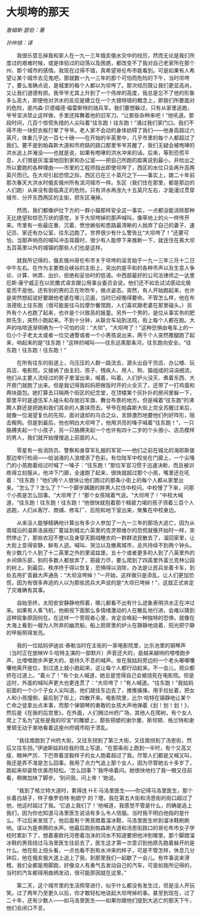 # 大坝垮的那天

*詹姆斯·瑟伯：著*

*孙仲旭：译*

　　我很乐意忘掉我和家人在一九一三年俄亥俄水灾中的经历，然而无论是我们所度过的艰难时候，或是体验过的动荡以及困惑，都改变不了我对自己老家所在那个州、那个城市的感情。我现在过得不错，真希望哥伦布市能看到。可是如果有人希望让某个城市去见鬼吧，那就数一九一三年的那个可怕而危险的下午，当时坝垮了，要么准确点说，是城里的每个人都以为坝垮了。那次经历既让我们更显高尚，又让我们道德有损。我爷爷尤其上升到了一个伟岸的高度，我总是忘不了他的形象多么高大，即便他对洪水的反应是建立在一个大错特错的概念上，即我们所要面对的危险，是内森·贝德福德·福雷斯特的骑兵军。我们要想躲过，只有从家里逃跑，爷爷坚决禁止这样做，手里还挥舞着他的旧军刀。“让那些杂种来吧！”他吼道。那段时间，几百个惊慌失措的人尖叫着“往东跑！往东跑！”涌过我们家门口。我们不得不用一块熨衣板打晕了爷爷。老人家不会动的身体妨碍了我们——他身高超过六英尺，体重几乎达一百七十磅——在开始的半英里中，几乎市里的每个人都超过了我们。要不是到帕森斯大道和市府路的路口那里爷爷苏醒了，我们无疑会被咆哮的洪水追上并淹没——也就是说，如果有咆哮的洪水冲来的话。后来，等到恐慌平息，人们很是灰溜溜地回到家和办公室——把自己所跑的距离说到最小，并给出之所以要跑的各种理由——市里的工程师指出即使坝垮了，西区的水位只会再升高两英尺而已。在大坝引起恐慌之际，西区已在三十英尺之下——事实上，跟二十年前那次春天大洪水时俄亥俄州所有滨河城市一样。东区（我们住在那里，都是那边的人们跑）从来没有面临真正的危险。只有洪水再涨九十五英尺左右，才能漫过贯穿城市、分开东西两区的主街，把东区淹掉。

　　然而，我们都像炉灶下方的一群小猫那样安全这一事实，一点都没能消除那种无比绝望和惊恐万状的感觉，关于大坝垮掉的那声喊叫，像草地上的火一样传开来。市里有一些最庄重、沉着、愤世嫉俗和思路最清晰的人抛弃了自己的妻子、速记员、家还有办公室，往东边跑了。世界很少有什么警告比“大坝垮了！”还要可怕，当那声响亮的喊叫冲击耳膜时，很少有人能停下来推断一下，就连住在离大坝五百英里以外的城镇的那些人们也是这样。

　　就我所记得的，俄亥俄州哥伦布市关于坝垮的谣言始于一九一三年三月十二日中午左右。在作为主要商业峡谷的主街上，突出的是平和的各种市声以及生意人争论、计算、哄弄、出价、拒绝和妥协时的低语。中西部最好的公司法律师之一达里厄斯·康宁威正在以凯撒式语言跟公用事业委员会说，他们还不如去试试感动北极星而不是他。还有别的男的正在吹吹牛，做点姿态。突然，有人开始跑起来，也许是突然想起说好要跟他老婆在哪儿见面，当时已经晚得要命。不管怎么样，他在布洛德街上往东跑（很可能是往马拉摩尔餐馆跑，人们喜欢跟老婆在那里碰头。）另外有个人也跑了起来，也许是个兴致高的报童。另外一个男的，是位从事实务的肥胖先生，突然小跑起来。不到十分钟，从联合车站到法院，街上每个人都在跑。大声的咕哝逐渐明确为一个可怕的词：“大坝”。“大坝垮了！”这种恐惧由电车上的一位小个子老太太或者一位交通警或者一个小男孩说出来，两千个人突然撒腿跑了起来，响起来的是“往东跑！”这样的喊叫——往东远离那条河，往东跑向安全。“往东跑！往东跑！往东跑！”

　　在所有往东的街道上，乌压压的人群一路流去，源头出自干货店、办公楼、玩具店、电影院，又接纳了由主妇、孩子、残疾人、用人、狗、猫组成的涓涓细流，他们从主要人流经过的房子里溜出来，喊着，叫着。人们炉火没灭、煮着东西、大开房门就跑了出来。但是我记得我妈妈把做饭时开的火全灭了，还带了一打鸡蛋和两块面包。她打算去只隔两个街区的纪念堂，在顶楼某个灰扑扑的房间里躲一下，那里平时是退伍军人碰头和存放旧军旗、舞台布景的地方。但是喊着“往东跑”的沸腾人群还是把她和我们其余的人裹挟而去。爷爷在帕森斯大街上完全苏醒过来后，就像一位渴望复仇的先知，面对退却的乌合之众，言辞激烈地要他们列好阵形，阻击叛狗。但是到最后，他也明白大坝垮了，他用洪亮的嗓子喊着“往东跑！”，一只胳膊夹起一个小孩子，另一只胳膊夹起一个也许有四十二岁的个头很小、店员模样的男人，我们就开始慢慢追上前面的人。

　　零星有一些消防员、警察和身穿军礼服的军官——他们之前在城北的海耶斯堡那边举行检阅——给汹涌的人浪增添了色彩。有位陆军中校坐在门廊上，一个尖嗓门的小孩跑着经过时喊了一嗓子：“往东跑！”那位军官习惯于迅速决断，而且被训练得立刻服从，他冲下门廊，全速跑了起来，很快就超过那个小孩，嘴里还在吼着：“往东跑！”他们两个人很快让他们跑过的那条小街上的每个人都从家里出来。“怎么了？怎么了？”一个脚步蹒跚的胖男人拦住中校问。中校慢了下来，问那个小孩是怎么回事。“大坝垮了！”那个女孩喘着气说。“大坝垮了！”中校大喊道，“往东跑！往东跑！往东跑！”他很快就抱着那个精疲力竭的孩子领着三百个人逃跑，人们从客厅、商铺、修车厂、后院和地下室出来，聚集在中校身边。

　　从来没人能够精确地计算出有多少人参加了一九一三年的那场大逃亡，因为从南城沿的温斯洛装瓶厂蔓延到城北六英里的克灵顿维尔的恐慌就像开始时一样，突然停止了，那些衣冠不整以及身穿天鹅绒睡衣的一群群流民散去了，溜回家里，让大街上变得安静，鲜有人迹。喊叫、哭泣以及撤离城市，总共持续不到两个钟头。有少数几个人到了十二英里之外的里诺兹堡，五十个或者更多的人到了八英里外的乡间俱乐部，别的多数人都放弃了，筋疲力尽，要么爬到了四英里外富兰克林公园的树上。到最后，秩序终于得以恢复，恐惧得以消除，办法是让民兵坐着卡车，到处去用扩音器大声通告：“大坝没垮掉！”一开始，这样做只是添乱，让人们更加恐慌，因为有很多奔逃的人以为那些民兵大声说的是“大坝已垮掉！”，这就正式肯定了灾难确有其事。

　　自始至终，太阳安安静静地照着，哪儿都看不出有什么迹象表明洪水正在冲过来。如果有人乘飞机，他俯视下面那么多情绪激动的人在散乱地行进，会难以猜到这种现象原因何在。在这样一个旁观者心里，肯定会唤起一种独特的恐惧，就像在大海上看到一艘为人所弃的幽灵船，船上厨房里的炉火在静静地烧着，阳光把宁静的甲板照得发亮。

　　我的一位姑妈伊迪丝·泰勒当时在主街的一家电影院里，比乐池里的钢琴声（当时正在放映W·S·哈特主演的一部默片）声音还大的，是越来越响的噔噔跑步声，比噔噔跑步声更大的，是持久不息的喊声。坐在我姑妈旁边的一个老头嘟嘟囔囔地离开座位，到过道上就小跑起来，这让每个人都行动起来。不一会儿，观众都挤在过道上。“着火了！”有个女人喊道，她总是觉得自己会被烧死在电影院。但是这时，外面的喊叫声更大也更连贯了：“大坝垮了！”有人喊道。“往东跑！”我姑妈前面的一个小个子女人尖叫道。他们就往东边去了，推推搡搡，用手拉扯着，把女人和小孩撞倒，最后到了街上，四散开来。电影院里，比尔·哈特在镇静地让某个亡命之徒拿出点本事，而那个弹钢琴的勇敢的女孩大声地弹着《划！划！划！》，然后是《在我的后宫里》。在外面，人们拥过州府广场，其他人在爬树，有个女人爬上了名为“这些是我的珍宝”的雕塑上，那些铜塑的谢尔曼、斯坦顿、格兰特和谢里顿无动于衷地看着这座州府城市陷于溃乱。

　　“我往南跑到了州府大街，又往东拐到了第三大街，又往南拐到了汤恩街，然后又往东拐。”伊迪斯姑妈给我的信上写道，“在那条街上跑到一半时，有个又高又瘦、眼神严厉、下巴带着坚毅样子的女人跑着超过了我。尽管人们都是又喊又叫，我还是弄不准是怎么回事。我用了点力气追上那个女人，因为尽管她五十多岁了，跑起来却姿势优美而轻松。‘怎么回事？’我呼哧着问。她很快地扫了我一眼又往前看，稍微加快了脚步。‘别问我，问上帝！’她说。

　　“我到了格兰特大道时，累得连 H·E·马洛里医生——你记得马洛里医生，那个长着白胡子，样子像罗伯特·勃朗宁 的？嗯，我在第五大街和汤恩街的街口超过了他，他这时超过了我。‘它追上我们了！’他喊道，我感觉不管是什么，的确是追上我们，因为你也知道马洛里医生说话有多么令人信服。当时我不明白他指的是什么，不过后来发现了。他后面有个男孩蹬着溜冰鞋，马洛里医生听到溜冰鞋刷刷响，误以为是奔腾的水声。他最后跑到帕森斯大道和汤恩街路口的哥伦布市女子学校时累趴下了，想着塞欧托河卷着泡沫的河水不知道要把他冲到哪里。那个脚蹬溜冰鞋的男孩绕过马洛里医生往前去了，医生这才第一次意识到他原先跑着躲开的是什么。他在街上扭头看，一点也看不到有水冲来的样子，可是不管怎样，休息几分钟后，他在俄亥俄大道上追上了我，到那里我们一起歇了一会儿。有件事说来滑稽，我们全都是用脚跑，好像没人有勇气去发动自己的汽车，可是如我所记得的，当时的汽车都得用曲柄发动，很可能原因就在这里。”

　　第二天，这个城市里的生活照常进行，似乎什么都没有发生过，但是没人开玩笑。过了两年乃至更久以后，你才敢轻松地说起大坝垮掉的事。甚至到现在，过了二十年，还有少数人——如马洛里医生——如果你跟他们提到大逃亡的那天下午，他们会闭口不言。
